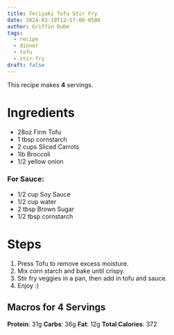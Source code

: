 ```yaml
---
title: Teriyaki Tofu Stir Fry
date: 2024-03-19T12:57:00-0500
author: Griffin Dube
tags:
  - recipe
  - dinner
  - tofu
  - stir-fry
draft: false
---
```

This recipe makes **4** servings.
# Ingredients
- 28oz Firm Tofu
- 1 tbsp cornstarch
- 2 cups Sliced Carrots
- 1lb Broccoli
- 1/2 yellow onion
### For Sauce:
- 1/2 cup Soy Sauce
- 1/2 cup water
- 2 tbsp Brown Sugar
- 1/2 tbsp cornstarch

# Steps
1. Press Tofu to remove excess moisture.
2. Mix corn starch and bake until crispy.
3. Stir fry veggies in a pan, then add in tofu and sauce.
4. Enjoy :)
## Macros for **4** Servings
**Protein**: 31g
**Carbs**: 36g
**Fat**: 12g
**Total Calories**: 372